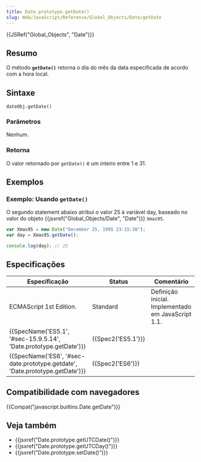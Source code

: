 ```yaml
---
title: Date.prototype.getDate()
slug: Web/JavaScript/Reference/Global_Objects/Date/getDate
---
```


{{JSRef("Global_Objects", "Date")}}

## Resumo

O método **`getDate()`** retorna o dia do mês da data especificada de acordo com a hora local.

## Sintaxe

```
dateObj.getDate()
```

### Parâmetros

Nenhum.

### Retorna

O valor retornado por `getDate()` é um inteiro entre 1 e 31.

## Exemplos

### Exemplo: Usando `getDate()`

O segundo statement abaixo atribui o valor 25 à variável day, baseado no valor do objeto {{jsxref("Global_Objects/Date", "Date")}} `Xmas95`.

```js
var Xmas95 = new Date("December 25, 1995 23:15:30");
var day = Xmas95.getDate();

console.log(day); // 25
```

## Especificações

| Especificação                                                                | Status             | Comentário                                         |
| ---------------------------------------------------------------------------- | ------------------ | -------------------------------------------------- |
| ECMAScript 1st Edition.                                                      | Standard           | Definição inicial. Implementado em JavaScript 1.1. |
| {{SpecName('ES5.1', '#sec-15.9.5.14', 'Date.prototype.getDate')}}            | {{Spec2('ES5.1')}} |                                                    |
| {{SpecName('ES6', '#sec-date.prototype.getdate', 'Date.prototype.getDate')}} | {{Spec2('ES6')}}   |                                                    |

## Compatibilidade com navegadores

{{Compat("javascript.builtins.Date.getDate")}}

## Veja também

- {{jsxref("Date.prototype.getUTCDate()")}}
- {{jsxref("Date.prototype.getUTCDay()")}}
- {{jsxref("Date.prototype.setDate()")}}

